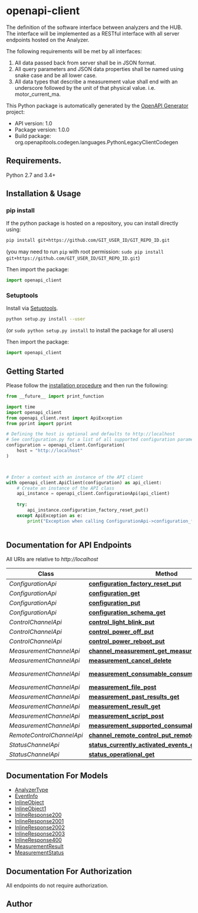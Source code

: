# openapi-client
The definition of the software interface between analyzers and the HUB.  The interface will be implemented as a RESTful interface with all server endpoints hosted on the Analyzer.

The following requirements will be met by all interfaces: 
1. All data passed back from server shall be in JSON format.
2. All query parameters and JSON data properties shall be named using snake case and be all lower case.
4. All data types that describe a measurement value shall end with an underscore followed by the unit of that physical value.  i.e. motor_current_ma.

This Python package is automatically generated by the [OpenAPI Generator](https://openapi-generator.tech) project:

- API version: 1.0
- Package version: 1.0.0
- Build package: org.openapitools.codegen.languages.PythonLegacyClientCodegen

## Requirements.

Python 2.7 and 3.4+

## Installation & Usage
### pip install

If the python package is hosted on a repository, you can install directly using:

```sh
pip install git+https://github.com/GIT_USER_ID/GIT_REPO_ID.git
```
(you may need to run `pip` with root permission: `sudo pip install git+https://github.com/GIT_USER_ID/GIT_REPO_ID.git`)

Then import the package:
```python
import openapi_client
```

### Setuptools

Install via [Setuptools](http://pypi.python.org/pypi/setuptools).

```sh
python setup.py install --user
```
(or `sudo python setup.py install` to install the package for all users)

Then import the package:
```python
import openapi_client
```

## Getting Started

Please follow the [installation procedure](#installation--usage) and then run the following:

```python
from __future__ import print_function

import time
import openapi_client
from openapi_client.rest import ApiException
from pprint import pprint

# Defining the host is optional and defaults to http://localhost
# See configuration.py for a list of all supported configuration parameters.
configuration = openapi_client.Configuration(
    host = "http://localhost"
)



# Enter a context with an instance of the API client
with openapi_client.ApiClient(configuration) as api_client:
    # Create an instance of the API class
    api_instance = openapi_client.ConfigurationApi(api_client)
    
    try:
        api_instance.configuration_factory_reset_put()
    except ApiException as e:
        print("Exception when calling ConfigurationApi->configuration_factory_reset_put: %s\n" % e)
    
```

## Documentation for API Endpoints

All URIs are relative to *http://localhost*

Class | Method | HTTP request | Description
------------ | ------------- | ------------- | -------------
*ConfigurationApi* | [**configuration_factory_reset_put**](docs/ConfigurationApi.md#configuration_factory_reset_put) | **PUT** /configuration/factory_reset | 
*ConfigurationApi* | [**configuration_get**](docs/ConfigurationApi.md#configuration_get) | **GET** /configuration | 
*ConfigurationApi* | [**configuration_put**](docs/ConfigurationApi.md#configuration_put) | **PUT** /configuration | 
*ConfigurationApi* | [**configuration_schema_get**](docs/ConfigurationApi.md#configuration_schema_get) | **GET** /configuration/schema | 
*ControlChannelApi* | [**control_light_blink_put**](docs/ControlChannelApi.md#control_light_blink_put) | **PUT** /control/light/blink | 
*ControlChannelApi* | [**control_power_off_put**](docs/ControlChannelApi.md#control_power_off_put) | **PUT** /control/power/off | 
*ControlChannelApi* | [**control_power_reboot_put**](docs/ControlChannelApi.md#control_power_reboot_put) | **PUT** /control/power/reboot | 
*MeasurementChannelApi* | [**channel_measurement_get_measurement_status**](docs/MeasurementChannelApi.md#channel_measurement_get_measurement_status) | **GET** /measurement/status | 
*MeasurementChannelApi* | [**measurement_cancel_delete**](docs/MeasurementChannelApi.md#measurement_cancel_delete) | **DELETE** /measurement/cancel | 
*MeasurementChannelApi* | [**measurement_consumable_consumable_uuid_post**](docs/MeasurementChannelApi.md#measurement_consumable_consumable_uuid_post) | **POST** /measurement/consumable/{consumable_uuid} | 
*MeasurementChannelApi* | [**measurement_file_post**](docs/MeasurementChannelApi.md#measurement_file_post) | **POST** /measurement/file | 
*MeasurementChannelApi* | [**measurement_past_results_get**](docs/MeasurementChannelApi.md#measurement_past_results_get) | **GET** /measurement/past_results | 
*MeasurementChannelApi* | [**measurement_result_get**](docs/MeasurementChannelApi.md#measurement_result_get) | **GET** /measurement/result | 
*MeasurementChannelApi* | [**measurement_script_post**](docs/MeasurementChannelApi.md#measurement_script_post) | **POST** /measurement/script | 
*MeasurementChannelApi* | [**measurement_supported_consumables_get**](docs/MeasurementChannelApi.md#measurement_supported_consumables_get) | **GET** /measurement/supported_consumables | 
*RemoteControlChannelApi* | [**channel_remote_control_put_remote_control_light_off**](docs/RemoteControlChannelApi.md#channel_remote_control_put_remote_control_light_off) | **PUT** /control/light/off | 
*StatusChannelApi* | [**status_currently_activated_events_get**](docs/StatusChannelApi.md#status_currently_activated_events_get) | **GET** /status/currently_activated_events | 
*StatusChannelApi* | [**status_operational_get**](docs/StatusChannelApi.md#status_operational_get) | **GET** /status/operational | 


## Documentation For Models

 - [AnalyzerType](docs/AnalyzerType.md)
 - [EventInfo](docs/EventInfo.md)
 - [InlineObject](docs/InlineObject.md)
 - [InlineObject1](docs/InlineObject1.md)
 - [InlineResponse200](docs/InlineResponse200.md)
 - [InlineResponse2001](docs/InlineResponse2001.md)
 - [InlineResponse2002](docs/InlineResponse2002.md)
 - [InlineResponse2003](docs/InlineResponse2003.md)
 - [InlineResponse400](docs/InlineResponse400.md)
 - [MeasurementResult](docs/MeasurementResult.md)
 - [MeasurementStatus](docs/MeasurementStatus.md)


## Documentation For Authorization

 All endpoints do not require authorization.

## Author




